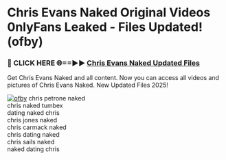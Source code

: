 # Chris Evans Naked Original Videos 0nlyFans Leaked - Files Updated! (ofby)

<h3>🔴 CLICK HERE 🌐==►► <a href="https://tinyurl.com/yckcrads" rel="nofollow">Chris Evans Naked Updated Files</a></h3>

Get Chris Evans Naked and all content. Now you can access all videos and pictures of Chris Evans Naked. New Updated Files 2025!

[![ofby](https://i.imgur.com/hpKpOFt.gif)](https://tinyurl.com/yckcrads)
chris petrone naked<br>
chris naked tumbex<br>
dating naked chris<br>
chris jones naked<br>
chris carmack naked<br>
chris dating naked<br>
chris sails naked<br>
naked dating chris